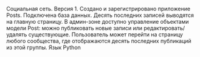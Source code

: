 Социальная сеть. Версия 1.
Создано и зарегистрировано приложение Posts. Подключена база данных. Десять последних записей выводятся на главную страницу. В админ-зоне доступно управление объектами модели Post: можно публиковать новые записи или редактировать/удалять существующие. Пользователь может перейти на страницу любого сообщества, где отображаются десять последних публикаций из этой группы.
Язык Python
